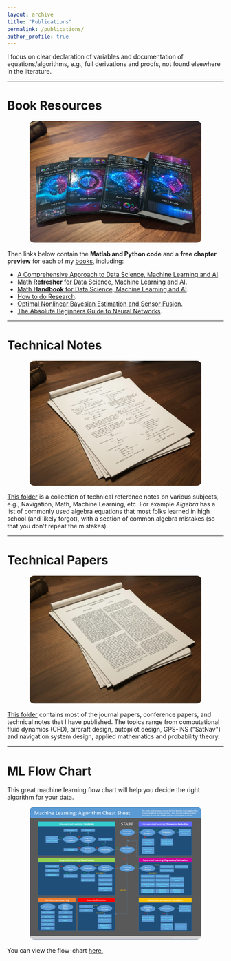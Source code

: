```yaml
---
layout: archive
title: "Publications"
permalink: /publications/
author_profile: true
---
```



I focus on clear declaration of variables and documentation of equations/algorithms, e.g., full derivations and proofs, not found elsewhere in the literature.


-----------------------------------------------------------------------------------
# Book Resources
<p align="center">
	<img width="400" img src="/images/ai_books_on_table.png" style="border-radius: 10px;">
</p>

Then links below contain the **Matlab and Python code** and a **free chapter preview** for each of my [books](https://www.roysdonfibonaccipress.com/), including:
- [A Comprehensive Approach to Data Science, Machine Learning and AI](https://github.com/pfroysdon/publications/tree/main/Books/A_Comprehensive_Approach_to_ML_and_AI).
- [Math **Refresher** for Data Science, Machine Learning and AI](https://github.com/pfroysdon/publications/tree/main/Books/Math_Refresher).
- [Math **Handbook** for Data Science, Machine Learning and AI](https://github.com/pfroysdon/publications/tree/main/Books/Math_Handbook).
- [How to do Research](https://github.com/pfroysdon/publications/tree/main/Books).
- [Optimal Nonlinear Bayesian Estimation and Sensor Fusion](https://github.com/pfroysdon/publications/tree/main/Books/Sensor_Fusion).
- [The Absolute Beginners Guide to Neural Networks](https://github.com/pfroysdon/publications/tree/main/Books/Neural_Networks).



-----------------------------------------------------------------------------------
# Technical Notes
<p align="center">
	<img width="400" img src="/images/ls_papers_on_table.png" style="border-radius: 10px;">
</p>

[This folder](https://github.com/pfroysdon/publications/tree/main/Tech_Notes) is a collection of technical reference notes on various subjects, e.g., Navigation, Math, Machine Learning, etc.
For example *Algebra* has a list of commonly used algebra equations that most folks learned in high school (and likely forgot), with a section of common algebra mistakes (so that you don't repeat the mistakes).



-----------------------------------------------------------------------------------
# Technical Papers	
<p align="center">
	<img width="400" img src="/images/conf_papers_on_table.png" style="border-radius: 10px;">
</p>

[This folder](https://github.com/pfroysdon/publications/tree/main/Papers) contains most of the journal papers, conference papers, and technical notes that I have published.  The topics range from computational fluid dynamics (CFD), aircraft design, autopilot design, GPS-INS ("SatNav") and navigation system design, applied mathematics and probability theory.



-----------------------------------------------------------------------------------
# ML Flow Chart
This great machine learning flow chart will help you decide the right algorithm for your data.
<p align="center">
	<img width="400" img src="/images/ML_flow_chart.png" style="border-radius: 10px;">
</p>

You can view the flow-chart [here.](https://github.com/pfroysdon/publications/blob/main/Flow-Chart)
